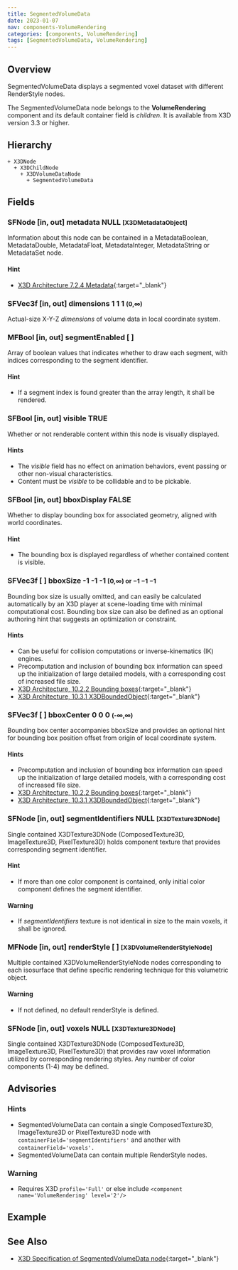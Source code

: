 ```yaml
---
title: SegmentedVolumeData
date: 2023-01-07
nav: components-VolumeRendering
categories: [components, VolumeRendering]
tags: [SegmentedVolumeData, VolumeRendering]
---
```

<style>
.post h3 {
  word-spacing: 0.2em;
}
</style>

## Overview

SegmentedVolumeData displays a segmented voxel dataset with different RenderStyle nodes.

The SegmentedVolumeData node belongs to the **VolumeRendering** component and its default container field is *children.* It is available from X3D version 3.3 or higher.

## Hierarchy

```
+ X3DNode
  + X3DChildNode
    + X3DVolumeDataNode
      + SegmentedVolumeData
```

## Fields

### SFNode [in, out] **metadata** NULL <small>[X3DMetadataObject]</small>

Information about this node can be contained in a MetadataBoolean, MetadataDouble, MetadataFloat, MetadataInteger, MetadataString or MetadataSet node.

#### Hint

- [X3D Architecture 7.2.4 Metadata](https://www.web3d.org/specifications/X3Dv4Draft/ISO-IEC19775-1v4-CD1/Part01/components/core.html#Metadata){:target="_blank"}

### SFVec3f [in, out] **dimensions** 1 1 1 <small>(0,∞)</small>

Actual-size X-Y-Z *dimensions* of volume data in local coordinate system.

### MFBool [in, out] **segmentEnabled** [ ]

Array of boolean values that indicates whether to draw each segment, with indices corresponding to the segment identifier.

#### Hint

- If a segment index is found greater than the array length, it shall be rendered.

### SFBool [in, out] **visible** TRUE

Whether or not renderable content within this node is visually displayed.

#### Hints

- The *visible* field has no effect on animation behaviors, event passing or other non-visual characteristics.
- Content must be *visible* to be collidable and to be pickable.

### SFBool [in, out] **bboxDisplay** FALSE

Whether to display bounding box for associated geometry, aligned with world coordinates.

#### Hint

- The bounding box is displayed regardless of whether contained content is visible.

### SFVec3f [ ] **bboxSize** -1 -1 -1 <small>[0,∞) or −1 −1 −1</small>

Bounding box size is usually omitted, and can easily be calculated automatically by an X3D player at scene-loading time with minimal computational cost. Bounding box size can also be defined as an optional authoring hint that suggests an optimization or constraint.

#### Hints

- Can be useful for collision computations or inverse-kinematics (IK) engines.
- Precomputation and inclusion of bounding box information can speed up the initialization of large detailed models, with a corresponding cost of increased file size.
- [X3D Architecture, 10.2.2 Bounding boxes](https://www.web3d.org/specifications/X3Dv4Draft/ISO-IEC19775-1v4-CD1/Part01/components/grouping.html#BoundingBoxes){:target="_blank"}
- [X3D Architecture, 10.3.1 X3DBoundedObject](https://www.web3d.org/specifications/X3Dv4Draft/ISO-IEC19775-1v4-CD1/Part01/components/grouping.html#X3DBoundedObject){:target="_blank"}

### SFVec3f [ ] **bboxCenter** 0 0 0 <small>(-∞,∞)</small>

Bounding box center accompanies bboxSize and provides an optional hint for bounding box position offset from origin of local coordinate system.

#### Hints

- Precomputation and inclusion of bounding box information can speed up the initialization of large detailed models, with a corresponding cost of increased file size.
- [X3D Architecture, 10.2.2 Bounding boxes](https://www.web3d.org/specifications/X3Dv4Draft/ISO-IEC19775-1v4-CD1/Part01/components/grouping.html#BoundingBoxes){:target="_blank"}
- [X3D Architecture, 10.3.1 X3DBoundedObject](https://www.web3d.org/specifications/X3Dv4Draft/ISO-IEC19775-1v4-CD1/Part01/components/grouping.html#X3DBoundedObject){:target="_blank"}

### SFNode [in, out] **segmentIdentifiers** NULL <small>[X3DTexture3DNode]</small>

Single contained X3DTexture3DNode (ComposedTexture3D, ImageTexture3D, PixelTexture3D) holds component texture that provides corresponding segment identifier.

#### Hint

- If more than one color component is contained, only initial color component defines the segment identifier.

#### Warning

- If *segmentIdentifiers* texture is not identical in size to the main voxels, it shall be ignored.

### MFNode [in, out] **renderStyle** [ ] <small>[X3DVolumeRenderStyleNode]</small>

Multiple contained X3DVolumeRenderStyleNode nodes corresponding to each isosurface that define specific rendering technique for this volumetric object.

#### Warning

- If not defined, no default renderStyle is defined.

### SFNode [in, out] **voxels** NULL <small>[X3DTexture3DNode]</small>

Single contained X3DTexture3DNode (ComposedTexture3D, ImageTexture3D, PixelTexture3D) that provides raw voxel information utilized by corresponding rendering styles. Any number of color components (1-4) may be defined.

## Advisories

### Hints

- SegmentedVolumeData can contain a single ComposedTexture3D, ImageTexture3D or PixelTexture3D node with `containerField='segmentIdentifiers'` and another with `containerField='voxels'.`
- SegmentedVolumeData can contain multiple RenderStyle nodes.

### Warning

- Requires X3D `profile='Full'` or else include `<component name='VolumeRendering' level='2'/>`

## Example

<x3d-canvas src="https://create3000.github.io/media/examples/VolumeRendering/SegmentedVolumeData/SegmentedVolumeData.x3d" update="auto"></x3d-canvas>

## See Also

- [X3D Specification of SegmentedVolumeData node](https://www.web3d.org/documents/specifications/19775-1/V4.0/Part01/components/volume.html#SegmentedVolumeData){:target="_blank"}
